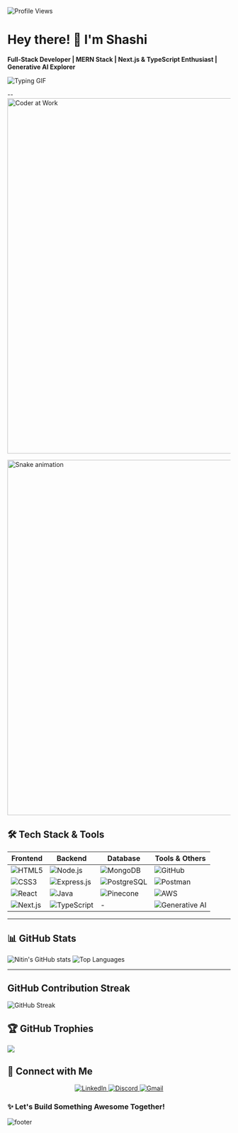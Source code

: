    ![Profile Views](https://komarev.com/ghpvc/?username=Singhshashi18&color=FF7A8A&style=for-the-badge&label=🔥+Profile+Views) 

# Hey there! 👋 I'm Shashi    
      
**Full-Stack Developer | MERN Stack | Next.js & TypeScript Enthusiast | Generative AI Explorer**       
    
![Typing GIF](https://readme-typing-svg.herokuapp.com?font=Fira+Code&size=24&pause=1000&width=500&lines=Building+cool+projects...;Learning+Next.js,+Express.js,+TypeScript...;Exploring+Generative+AI...)
   
--       
<img    src="https://user-images.githubusercontent.com/74038190/225813708-98b745f2-7d22-48cf-9150-083f1b00d6c9.gif" alt="Coder at Work" width="800"/>  
<div >
  <img src="https://profile-readme-generator.com/assets/snake.svg" alt="Snake animation"  width="800" />
</div>

 
## 🛠 Tech Stack & Tools 
 
| Frontend | Backend | Database | Tools & Others |
|----------|---------|----------|----------------|
| ![HTML5](https://img.shields.io/badge/HTML5-E34F26?style=for-the-badge&logo=html5&logoColor=white) | ![Node.js](https://img.shields.io/badge/Node.js-339933?style=for-the-badge&logo=nodedotjs&logoColor=white) | ![MongoDB](https://img.shields.io/badge/MongoDB-47A248?style=for-the-badge&logo=mongodb&logoColor=white) | ![GitHub](https://img.shields.io/badge/GitHub-181717?style=for-the-badge&logo=github&logoColor=white) |
| ![CSS3](https://img.shields.io/badge/CSS3-1572B6?style=for-the-badge&logo=css3&logoColor=white) | ![Express.js](https://img.shields.io/badge/Express.js-000000?style=for-the-badge&logo=express&logoColor=white) | ![PostgreSQL](https://img.shields.io/badge/PostgreSQL-336791?style=for-the-badge&logo=postgresql&logoColor=white) | ![Postman](https://img.shields.io/badge/Postman-FF6C37?style=for-the-badge&logo=postman&logoColor=white) |
| ![React](https://img.shields.io/badge/React-20232A?style=for-the-badge&logo=react&logoColor=61DAFB) | ![Java](https://img.shields.io/badge/Java-007396?style=for-the-badge&logo=java&logoColor=white) | ![Pinecone](https://img.shields.io/badge/Pinecone-3B82F6?style=for-the-badge&logo=data:image/png;base64,iVBORw0KGgoAAAANSUhEUgAAABAAAAAQCAMAAAAoLQ9TAAAAh1BMVEUAAAD///////////////////////////////////////////////////////////////////////////////////////////////////////////////////////////////////////////////////////////////////////8lYjvNAAAAJXRSTlMAEBAgICAwQEBQUGBwgICQsLDAwNDg8RERITFBUWFxgYGRobHR4fIyQmJjH+nF0AAABFSURBVBjTY2CAAkYGBgYGhgYGBiYGFiYGBkYGBgYGBiYGRgYGBgZGBiYGBiYGBgYGBgYGBgZGBlYmBiYGBgYGAAD8RBlSG7e2ZQAAAABJRU5ErkJggg==) | ![AWS](https://img.shields.io/badge/AWS-232F3E?style=for-the-badge&logo=amazonaws&logoColor=white) |
| ![Next.js](https://img.shields.io/badge/Next.js-000000?style=for-the-badge&logo=nextdotjs&logoColor=white) | ![TypeScript](https://img.shields.io/badge/TypeScript-3178C6?style=for-the-badge&logo=typescript&logoColor=white) | - | ![Generative AI](https://img.shields.io/badge/Generative_AI-FC5C7D?style=for-the-badge&logo=openai&logoColor=white) |

 
---
## 📊 GitHub Stats

![Nitin's GitHub stats](https://github-readme-stats.vercel.app/api?username=Singhshashi18&show_icons=true&theme=radical)
![Top Languages](https://github-readme-stats.vercel.app/api/top-langs/?username=Singhshashi18&layout=compact&theme=radical)

---


 
##  GitHub Contribution Streak

<!-- Use Vercel-hosted streak card for better reliability -->
![GitHub Streak](https://github-readme-streak-stats-eight.vercel.app/?user=Singhshashi18&theme=radical)



## 🏆 GitHub Trophies
![](https://github-profile-trophy.vercel.app/?username=Procoder1234556&theme=radical&no-frame=true&no-bg=true&margin-w=4)



## 🔗 Connect with Me

<p align="center">
  <a href="https://www.linkedin.com/in/shashi-prakash-singh-a58ab9358/" target="_blank">
    <img src="https://img.shields.io/badge/LinkedIn-0A66C2?style=for-the-badge&logo=linkedin&logoColor=white" alt="LinkedIn"/>
  </a>
  <a href="https://discord.com/channels/@me" target="_blank">
    <img src="https://img.shields.io/badge/Discord-5865F2?style=for-the-badge&logo=discord&logoColor=white" alt="Discord"/>
  </a>
  <a href="mailto:singhshashi09871@gmail.com" target="_blank">
    <img src="https://img.shields.io/badge/Gmail-EA4335?style=for-the-badge&logo=gmail&logoColor=white" alt="Gmail"/>
  </a>
</p>



### ✨ **Let's Build Something Awesome Together!**
![footer](https://user-images.githubusercontent.com/10498744/210157572-1fca0242-8af2-46a6-bfa3-666ffd40ebde.svg)


